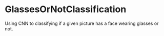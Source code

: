 # GlassesOrNotClassification
Using CNN to classifying if a given picture has a face wearing glasses or not.
